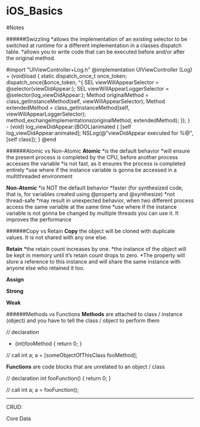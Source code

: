 # iOS_Basics


#Notes



######Swizzling
*allows the implementation of an existing selector to be switched at runtime for a different implementation in a classes dispatch table. 
*allows you to write code that can be executed before and/or after the original method.

#import "UIViewController+Log.h"
@implementation UIViewController (Log)
    + (void)load {
        static dispatch_once_t once_token;
        dispatch_once(&once_token,  ^{
            SEL viewWillAppearSelector = @selector(viewDidAppear:);
            SEL viewWillAppearLoggerSelector = @selector(log_viewDidAppear:);
            Method originalMethod = class_getInstanceMethod(self, viewWillAppearSelector);
            Method extendedMethod = class_getInstanceMethod(self, viewWillAppearLoggerSelector);
            method_exchangeImplementations(originalMethod, extendedMethod);
        });
    }
    - (void) log_viewDidAppear:(BOOL)animated {
        [self log_viewDidAppear:animated];
        NSLog(@"viewDidAppear executed for %@", [self class]);
    }
@end



######Atomic vs Non-Atomic
__Atomic__
*is the default behavior
*will ensure the present process is completed by the CPU, before another process accesses the variable
*is not fast, as it ensures the process is completed entirely
*use where if the instance variable is gonna be accessed in a multithreaded environment

__Non-Atomic__
*is NOT the default behavior
*faster (for synthesized code, that is, for variables created using @property and @synthesize)
*not thread-safe
*may result in unexpected behavior, when two different process access the same variable at the same time
*use where if the instance variable is not gonna be changed by multiple threads you can use it. It improves the performance


######Copy vs Retain
__Copy__
the object will be cloned with duplicate values. It is not shared with any one else.

__Retain__
*the retain count increases by one. 
*the instance of the object will be kept in memory until it’s retain count drops to zero. 
*The property will store a reference to this instance and will share the same instance with anyone else who retained it too.

__Assign__


__Strong__


__Weak__



######Methods vs Functions
__Methods__
are attached to class / instance (object) and you have to tell the class / object to perform them

// declaration
- (int)fooMethod {
    return 0;
}

// call
int a;
a = [someObjectOfThisClass fooMethod];

__Functions__ 
are code blocks that are unrelated to an object / class

// declaration
int fooFunction() {
    return 0;
}

// call
int a;
a = fooFunction();


---------
CRUD:

Core Data





